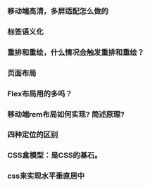 ### 移动端高清，多屏适配怎么做的
### 标签语义化 

### 重排和重绘，什么情况会触发重排和重绘？

### 页面布局
### Flex布局用的多吗？
### 移动端rem布局如何实现? 简述原理?
### 四种定位的区别
### CSS盒模型：是CSS的基石。
### css来实现水平垂直居中